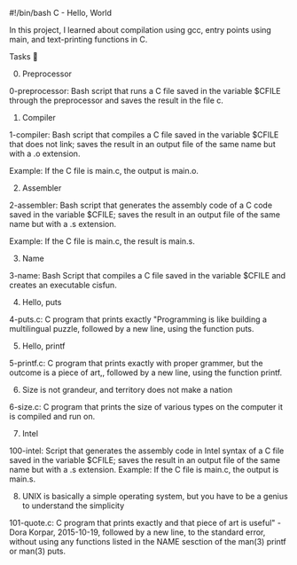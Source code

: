 #!/bin/bash
C - Hello, World

In this project, I learned about compilation using gcc, entry points using main, and text-printing functions in C.

Tasks 📃

0. Preprocessor

0-preprocessor: Bash script that runs a C file saved in the variable $CFILE through the preprocessor and saves the result in the file c.

1. Compiler

1-compiler: Bash script that compiles a C file saved in the variable $CFILE that does not link; saves the result in an output file of the same name but with a .o extension.

Example: If the C file is main.c, the output is main.o.

2. Assembler

2-assembler: Bash script that generates the assembly code of a C code saved in the variable $CFILE; saves the result in an output file of the same name but with a .s extension.

Example: If the C file is main.c, the result is main.s.

3. Name

3-name: Bash Script that compiles a C file saved in the variable $CFILE and creates an executable cisfun.

4. Hello, puts

4-puts.c: C program that prints exactly "Programming is like building a multilingual puzzle, followed by a new line, using the function puts.

5. Hello, printf

5-printf.c: C program that prints exactly with proper grammer, but the outcome is a piece of art,, followed by a new line, using the function printf.

6. Size is not grandeur, and territory does not make a nation

6-size.c: C program that prints the size of various types on the computer it is compiled and run on.

7. Intel

100-intel: Script that generates the assembly code in Intel syntax of a C file saved in the variable $CFILE; saves the result in an output file of the same name but with a .s extension.
Example: If the C file is main.c, the output is main.s.

8. UNIX is basically a simple operating system, but you have to be a genius to understand the simplicity

101-quote.c: C program that prints exactly and that piece of art is useful" - Dora Korpar, 2015-10-19, followed by a new line, to the standard error, without using any functions listed in the NAME sesction of the man(3) printf or man(3) puts.
